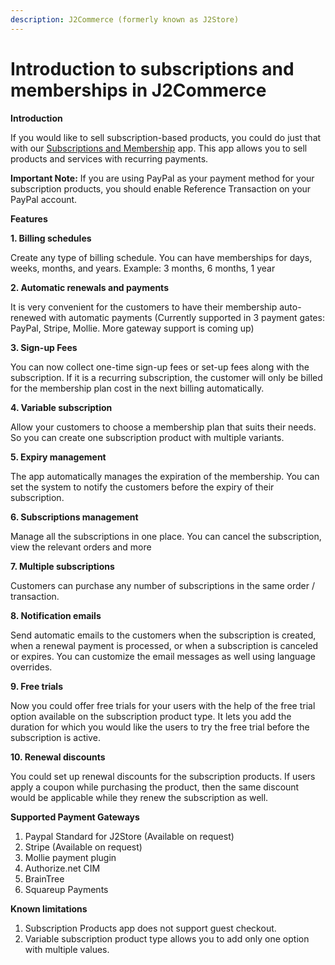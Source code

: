 ```yaml
---
description: J2Commerce (formerly known as J2Store)
---
```


# Introduction to subscriptions and memberships in J2Commerce

**Introduction**

If you would like to sell subscription-based products, you could do just that with our [Subscriptions and Membership](https://www.j2commerce.com/extensions/apps) app. This app allows you to sell products and services with recurring payments.

**Important Note:** If you are using PayPal as your payment method for your subscription products, you should enable Reference Transaction on your PayPal account.

**Features**

**1. Billing schedules**

Create any type of billing schedule. You can have memberships for days, weeks, months, and years. Example: 3 months, 6 months, 1 year

**2. Automatic renewals and payments**

It is very convenient for the customers to have their membership auto-renewed with automatic payments (Currently supported in 3 payment gates: PayPal, Stripe, Mollie. More gateway support is coming up)

**3. Sign-up Fees**

You can now collect one-time sign-up fees or set-up fees along with the subscription. If it is a recurring subscription, the customer will only be billed for the membership plan cost in the next billing automatically.

**4. Variable subscription**

Allow your customers to choose a membership plan that suits their needs. So you can create one subscription product with multiple variants.

**5. Expiry management**

The app automatically manages the expiration of the membership. You can set the system to notify the customers before the expiry of their subscription.

**6. Subscriptions management**

Manage all the subscriptions in one place. You can cancel the subscription, view the relevant orders and more

**7. Multiple subscriptions**

Customers can purchase any number of subscriptions in the same order / transaction.

**8. Notification emails**

Send automatic emails to the customers when the subscription is created, when a renewal payment is processed, or when a subscription is canceled or expires. You can customize the email messages as well using language overrides.

**9. Free trials**

Now you could offer free trials for your users with the help of the free trial option available on the subscription product type. It lets you add the duration for which you would like the users to try the free trial before the subscription is active.

**10. Renewal discounts**

You could set up renewal discounts for the subscription products. If users apply a coupon while purchasing the product, then the same discount would be applicable while they renew the subscription as well.

**Supported Payment Gateways**

1. Paypal Standard for J2Store (Available on request)
2. Stripe (Available on request)
3. Mollie payment plugin
4. Authorize.net CIM
5. BrainTree
6. Squareup Payments

**Known limitations**

1. Subscription Products app does not support guest checkout.
2. Variable subscription product type allows you to add only one option with multiple values.
